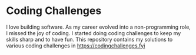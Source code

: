 # Coding Challenges

I love building software. As my career evolved into a non-programming role, I missed the joy of coding.
I started doing coding challenges to keep my skills sharp and to have fun. This repository contains my solutions to various coding challenges
in https://codingchallenges.fyi
